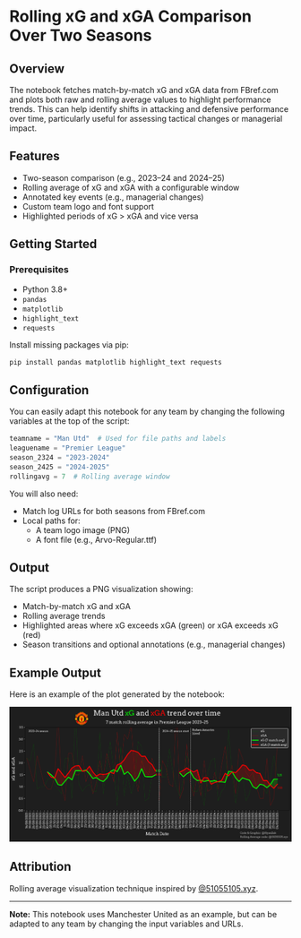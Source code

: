 # Rolling xG and xGA Comparison Over Two Seasons

## Overview

The notebook fetches match-by-match xG and xGA data from FBref.com and plots both raw and rolling average values to highlight performance trends. This can help identify shifts in attacking and defensive performance over time, particularly useful for assessing tactical changes or managerial impact.

## Features

- Two-season comparison (e.g., 2023–24 and 2024–25)
- Rolling average of xG and xGA with a configurable window
- Annotated key events (e.g., managerial changes)
- Custom team logo and font support
- Highlighted periods of xG > xGA and vice versa

## Getting Started

### Prerequisites

- Python 3.8+
- `pandas`
- `matplotlib`
- `highlight_text`
- `requests`

Install missing packages via pip:

```bash
pip install pandas matplotlib highlight_text requests
```

## Configuration

You can easily adapt this notebook for any team by changing the following variables at the top of the script:

```python
teamname = "Man Utd"  # Used for file paths and labels
leaguename = "Premier League"
season_2324 = "2023-2024"
season_2425 = "2024-2025"
rollingavg = 7  # Rolling average window
```

You will also need:

- Match log URLs for both seasons from FBref.com
- Local paths for:
  - A team logo image (PNG)
  - A font file (e.g., Arvo-Regular.ttf)

## Output

The script produces a PNG visualization showing:

- Match-by-match xG and xGA
- Rolling average trends
- Highlighted areas where xG exceeds xGA (green) or xGA exceeds xG (red)
- Season transitions and optional annotations (e.g., managerial changes)

## Example Output
Here is an example of the plot generated by the notebook:

![Example Output](RollingXG&XGAExample.png)

## Attribution

Rolling average visualization technique inspired by [@51055105.xyz](https://bsky.app/profile/51055105.xyz).

---

**Note:** This notebook uses Manchester United as an example, but can be adapted to any team by changing the input variables and URLs.
